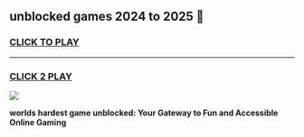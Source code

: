 
## unblocked games 2024 to 2025 👋
<h3>
<a href="https://premium.freeplayer.one?title=unblocked_games_2024_to_2025&ref=13F">CLICK TO PLAY</a></h3>
<hr>

<h3>
<a href="https://premium.freeplayer.one?title=unblocked_games_2024_to_2025&ref=13F">CLICK 2 PLAY</a>
  
</h3>

<a href="https://premium.freeplayer.one?title=unblocked_games_2024_to_2025&ref=12F/"><img src="https://clearcache.store/games.png"></a>


**worlds hardest game unblocked: Your Gateway to Fun and Accessible Online Gaming**
